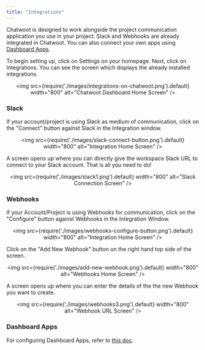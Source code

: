 ```yaml
---
title: "Integrations"
---
```


Chatwoot is designed to work alongside the project communication application you use in your project. Slack and Webhooks are already integrated in Chatwoot. You can also connect your own apps using [Dashboard Apps](https://www.chatwoot.com/blog/dashboard-apps/).

To begin setting up, click on Settings on your homepage. Next, click on Integrations. You can see the screen which displays the already installed integrations.

<div align="center">

<img src={require('./images/integrations-on-chatwoot.png').default} width="800" alt="Chatwoot Dashboard Home Screen" />

</div>


### Slack

If your account/project is using Slack as medium of communication, click on the "Connect" button against Slack in the Integration window.

<div align="center">

<img src={require('./images/slack-connect-button.png').default} width="800" alt="Integration Home Screen" />

</div>

A screen opens up where you can directly give the workspace Slack URL to connect to your Slack account. That is all you need to do!

<div align="center">

<img src={require('./images/slack1.png').default} width="800" alt="Slack Connection Screen" />

</div>



### Webhooks

If your Account/Project is using Webhooks for communication, click on the "Configure" button against Webhooks in the Integration Window.

<div align="center">

<img src={require('./images/webhooks-configure-button.png').default} width="800" alt="Integration Home Screen" />

</div>

Click on the "Add New Webhook" button on the right hand top side of the screen.

<div align="center">

<img src={require('./images/add-new-webhook.png').default} width="800" alt="Webhooks Home Screen" />

</div>

A screen opens up where you can enter the details of the the new Webhook you want to create.


<div align="center">

<img src={require('./images/webhooks3.png').default} width="800" alt="Webhook URL Screen" />

</div>

### Dashboard Apps

For configuring Dashboard Apps, refer to [this doc]([url](https://www.chatwoot.com/docs/product/others/dashboard-apps/)).
